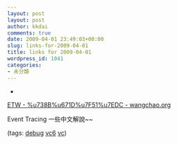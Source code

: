 ```yaml
---
layout: post
layout: post
author: kkdai
comments: true
date: 2009-04-01 23:49:03+00:00
slug: links-for-2009-04-01
title: links for 2009-04-01
wordpress_id: 1041
categories:
- 未分類
---
```


  * 
                

[ETW - %u738B%u671D%u7F51%u7EDC - wangchao.org](http://www.wangchao.net.cn/bbsdetail_37731.html)


                

Event Tracing 一些中文解說~~


                

(tags: [debug](http://delicious.com/kkdai/debug) [vc6](http://delicious.com/kkdai/vc6) [vc](http://delicious.com/kkdai/vc))


            
